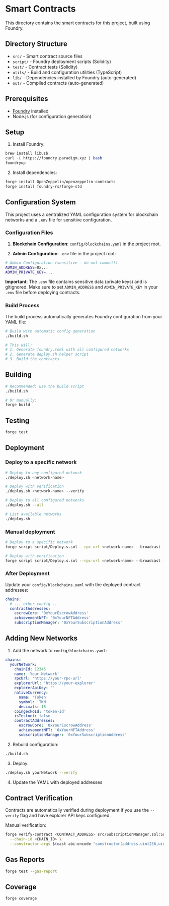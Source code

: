 # Smart Contracts

This directory contains the smart contracts for this project, built using
Foundry.

## Directory Structure

- `src/` - Smart contract source files
- `script/` - Foundry deployment scripts (Solidity)
- `test/` - Contract tests (Solidity)
- `utils/` - Build and configuration utilities (TypeScript)
- `lib/` - Dependencies installed by Foundry (auto-generated)
- `out/` - Compiled contracts (auto-generated)

## Prerequisites

- [Foundry](https://getfoundry.sh/) installed
- Node.js (for configuration generation)

## Setup

1. Install Foundry:

```bash
brew install libusb
curl -L https://foundry.paradigm.xyz | bash
foundryup
```

2. Install dependencies:

```bash
forge install OpenZeppelin/openzeppelin-contracts
forge install foundry-rs/forge-std
```

## Configuration System

This project uses a centralized YAML configuration system for blockchain
networks and a `.env` file for sensitive configuration.

### Configuration Files

1. **Blockchain Configuration**: `config/blockchains.yaml` in the project root.

2. **Admin Configuration**: `.env` file in the project root:

```bash
# Admin Configuration (sensitive - do not commit!)
ADMIN_ADDRESS=0x...
ADMIN_PRIVATE_KEY=...
```

**Important**: The `.env` file contains sensitive data (private keys) and is
gitignored. Make sure to set `ADMIN_ADDRESS` and `ADMIN_PRIVATE_KEY` in your
`.env` file before deploying contracts.

### Build Process

The build process automatically generates Foundry configuration from your YAML
file:

```bash
# Build with automatic config generation
./build.sh

# This will:
# 1. Generate foundry.toml with all configured networks
# 2. Generate deploy.sh helper script
# 3. Build the contracts
```

## Building

```bash
# Recommended: use the build script
./build.sh

# Or manually:
forge build
```

## Testing

```bash
forge test
```

## Deployment

### Deploy to a specific network

```bash
# Deploy to any configured network
./deploy.sh <network-name>

# Deploy with verification
./deploy.sh <network-name> --verify

# Deploy to all configured networks
./deploy.sh --all

# List available networks
./deploy.sh
```

### Manual deployment

```bash
# Deploy to a specific network
forge script script/Deploy.s.sol --rpc-url <network-name> --broadcast

# Deploy with verification
forge script script/Deploy.s.sol --rpc-url <network-name> --broadcast --verify
```

### After Deployment

Update your `config/blockchains.yaml` with the deployed contract addresses:

```yaml
chains:
  # ... other config ...
  contractAddresses:
    escrowCore: '0xYourEscrowAddress'
    achievementNFT: '0xYourNFTAddress'
    subscriptionManager: '0xYourSubscriptionAddress'
```

## Adding New Networks

1. Add the network to `config/blockchains.yaml`:

```yaml
chains:
  yourNetwork:
    chainId: 12345
    name: 'Your Network'
    rpcUrl: 'https://your-rpc-url'
    explorerUrl: 'https://your-explorer'
    explorerApiKey: ''
    nativeCurrency:
      name: 'Token'
      symbol: 'TKN'
      decimals: 18
    coingeckoId: 'token-id'
    isTestnet: false
    contractAddresses:
      escrowCore: '0xYourEscrowAddress'
      achievementNFT: '0xYourNFTAddress'
      subscriptionManager: '0xYourSubscriptionAddress'
```

2. Rebuild configuration:

```bash
./build.sh
```

3. Deploy:

```bash
./deploy.sh yourNetwork --verify
```

4. Update the YAML with deployed addresses

## Contract Verification

Contracts are automatically verified during deployment if you use the `--verify`
flag and have explorer API keys configured.

Manual verification:

```bash
forge verify-contract <CONTRACT_ADDRESS> src/SubscriptionManager.sol:SubscriptionManager \
  --chain-id <CHAIN_ID> \
  --constructor-args $(cast abi-encode "constructor(address,uint256,uint256)" <ADMIN> <PRO_PRICE> <ENTERPRISE_PRICE>)
```

## Gas Reports

```bash
forge test --gas-report
```

## Coverage

```bash
forge coverage
```
